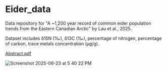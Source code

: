 # Eider_data
Data repository for "A ~1,200 year record of common eider population trends from the Eastern Canadian Arctic" by Lau et al., 2025. 

Dataset includes δ15N (‰), δ13C (‰), percentage of nitrogen, percentage of carbon, trace metals concentration (µg/g). 

[Abstract.pdf](https://github.com/user-attachments/files/20871699/Abstract.pdf)

![Screenshot 2025-06-23 at 5 40 22 PM](https://github.com/user-attachments/assets/51498e0d-a248-4766-aa9d-cbe38fafeae1)

